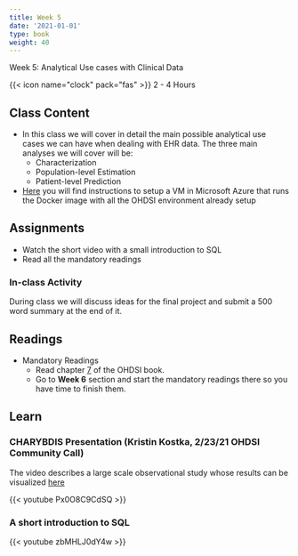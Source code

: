 ```yaml
---
title: Week 5
date: '2021-01-01'
type: book
weight: 40
---
```


Week 5: Analytical Use cases with Clinical Data

<!--more-->

{{< icon name="clock" pack="fas" >}} 2 - 4 Hours

## Class Content

- In this class we will cover in detail the main possible analytical use cases we can have when dealing with EHR data. The three main analyses we will cover will be:
    - Characterization
    - Population-level Estimation
    - Patient-level Prediction
-  [Here](https://github.com/jdposada/bioinf_202210#remote-development-environment-on-cloud) you will find instructions to setup a VM in Microsoft Azure that runs the Docker image with all the OHDSI environment already setup

## Assignments

- Watch the short video with a small introduction to SQL
- Read all the mandatory readings

### In-class Activity

During class we will discuss ideas for the final project and submit a 500 word summary at the end of it. 


## Readings

- Mandatory Readings
    - Read chapter [7](https://ohdsi.github.io/TheBookOfOhdsi/DataAnalyticsUseCases.html) of the OHDSI book. 
    - Go to **Week 6** section and start the mandatory readings there so you have time to finish them.


## Learn

### CHARYBDIS Presentation (Kristin Kostka, 2/23/21 OHDSI Community Call)

The video describes a large scale observational study whose results can be visualized [here](https://data.ohdsi.org/Covid19CharacterizationCharybdis/) 

{{< youtube Px0O8C9CdSQ >}}

### A short introduction to **SQL**

{{< youtube zbMHLJ0dY4w >}}
